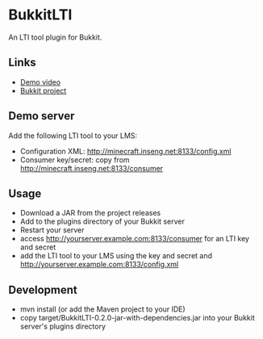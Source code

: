 BukkitLTI
=========

An LTI tool plugin for Bukkit.

Links
-----
* [Demo video](https://www.youtube.com/watch?v=FLWm1OdaNrA&feature=youtu.be)
* [Bukkit project](http://dev.bukkit.org/bukkit-plugins/bukkitlti/)

Demo server
-----------

Add the following LTI tool to your LMS:

* Configuration XML: http://minecraft.inseng.net:8133/config.xml
* Consumer key/secret: copy from http://minecraft.inseng.net:8133/consumer

Usage
-----
* Download a JAR from the project releases
* Add to the plugins directory of your Bukkit server
* Restart your server
* access http://yourserver.example.com:8133/consumer for an LTI key and secret
* add the LTI tool to your LMS using the key and secret and http://yourserver.example.com:8133/config.xml

Development
------------
- mvn install (or add the Maven project to your IDE)
- copy target/BukkitLTI-0.2.0-jar-with-dependencies.jar into your Bukkit server's plugins directory
